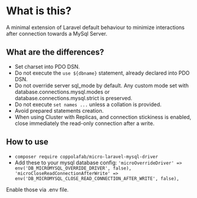 # What is this?

A minimal extension of Laravel default behaviour to minimize interactions after connection towards a MySql Server.

## What are the differences?

* Set charset into PDO DSN.
* Do not execute the ```use ${dbname}``` statement, already declared into PDO DSN.
* Do not override server sql_mode by default. Any custom mode set with database.connections.mysql.modes or database.connections.mysql.strict is preserved.
* Do not execute ```set names ...``` unless a collation is provided.
* Avoid prepared statements creation.
* When using Cluster with Replicas, and connection stickiness is enabled, close immediately the read-only connection after a write. 

## How to use

* ```composer require coppolafab/micro-laravel-mysql-driver```
* Add these to your mysql database config: ```'microOverrideDriver' => env('DB_MICROMYSQL_OVERRIDE_DRIVER', false), 'microCloseReadConnectionAfterWrite' => env('DB_MICROMYSQL_CLOSE_READ_CONNECTION_AFTER_WRITE', false),```

Enable those via .env file.
